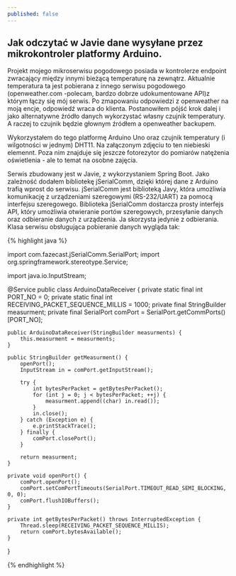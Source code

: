 ```yaml
---
published: false
---
```

## Jak odczytać w Javie dane wysyłane przez mikrokontroler platformy Arduino.

Projekt mojego mikroserwisu pogodowego posiada w kontrolerze endpoint zwracający między innymi bieżącą temperaturę na zewnątrz. Aktualnie temperatura ta jest pobierana z innego serwisu pogodowego (openweather.com -polecam, bardzo dobrze udokumentowane API)z którym łączy się mój serwis. Po zmapowaniu odpowiedzi z openweather na moją encje, odpowiedź wraca do klienta. Postanowiłem pójść krok dalej i jako alternatywne źródło danych wykorzystać własny czujnik temperatury. A raczej to czujnik będzie głownym źródłem a openweather backupem. 

Wykorzystałem do tego platformę Arduino Uno oraz czujnik temperatury (i wilgotności w jednym) DHT11. Na załączonym zdjęciu to ten niebieski elemennt. Poza nim znajduje się jeszcze fotorezytor do pomiarów natężenia oświetlenia - ale to temat na osobne zajęcia.

Serwis zbudowany jest w Javie, z wykorzystaniem Spring Boot. Jako zależność dodałem bibliotekę  jSerialComm, dzięki której dane z Arduino trafią wprost do serwisu. jSerialComm jest biblioteką Javy, która umożliwia komunikację z urządzeniami szeregowymi (RS-232/UART) za pomocą interfejsu szeregowego. Biblioteka jSerialComm dostarcza prosty interfejs API, który umożliwia otwieranie portów szeregowych, przesyłanie danych oraz odbieranie danych z urządzenia. Ja skorzysta jedynie z odbierania. Klasa serwisu obsługująca pobieranie danych wygląda tak:

{% highlight java %}

import com.fazecast.jSerialComm.SerialPort;
import org.springframework.stereotype.Service;

import java.io.InputStream;

@Service
public class ArduinoDataReceiver {
    private static final int PORT_NO = 0;
    private static final int RECEIVING_PACKET_SEQUENCE_MILLIS = 1000;
    private final StringBuilder measurment;
    private final SerialPort comPort = SerialPort.getCommPorts()[PORT_NO];


    public ArduinoDataReceiver(StringBuilder measurments) {
        this.measurment = measurments;
    }

    public StringBuilder getMeasurment() {
        openPort();
        InputStream in = comPort.getInputStream();

        try {
            int bytesPerPacket = getBytesPerPacket();
            for (int j = 0; j < bytesPerPacket; ++j) {
                measurment.append((char) in.read());
            }
            in.close();
        } catch (Exception e) {
            e.printStackTrace();
        } finally {
            comPort.closePort();
        }

        return measurment;
    }

    private void openPort() {
        comPort.openPort();
        comPort.setComPortTimeouts(SerialPort.TIMEOUT_READ_SEMI_BLOCKING, 0, 0);
        comPort.flushIOBuffers();
    }

    private int getBytesPerPacket() throws InterruptedException {
        Thread.sleep(RECEIVING_PACKET_SEQUENCE_MILLIS);
        return comPort.bytesAvailable();
    }

}

{% endhighlight %}



